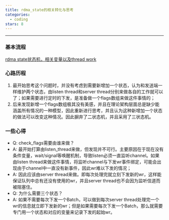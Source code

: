 ```yaml
---
title: rdma_state的相关转化与思考
categories:
  - coding
stars: 8
---
```


---


### 基本流程
[rdma state状态机，相关变量以及thread work](../_draws/rdma_state.svg)

### 心路历程
1. 最开始思考这个问题时，并没有考虑到需要新增加一个状态，认为和发送端一样维护两个状态，由listen thread和server thread分别来做各自的工作就可以了；如果需要进行定时的下发，是准备做一个flags数组来做这件事情的；
2. 后来发现新增一个flags数组极其没有美感，并且在理论架构层面总是缺少能涵盖所有情况的一种模型，因此重新进行思考，并且认为这种新增加一个状态的做法可以改变这种情况。因此摒弃了二状态机，并且采用了三状态机。

### 一些心得

- Q: check_flags需要由谁来做？
- A: 最开始打算由listen_thread来做，但发现并不可行。主要原因在于现在没有条件变量，wait/signal等唤醒机制，导致listen必须一直监听channel。如果由listen thread来做这件事情，将监听channel与下发wr事件绑定，可能会出现由于channel中一直没有新事件，因此wr难以下发的情况；
- A: 因此应该由server thread来做。即每次处理完就立刻下发新的wr，这样能保证队列中总有还没有使用的wr，并且server thread也不会因为监听信道而被阻塞住。
- Q: 为什么需要三个状态？
- A: 如果不需要每次下发一个Batch，可以做到每次server thread处理完一个wr的信息就立即下发新的wr；但是如果需要每次下发一个Batch，那么就需要专门用一个状态和对应的变量来记录下发的起始wr。